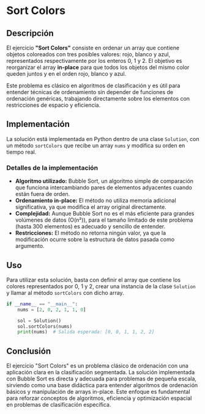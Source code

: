 # Sort Colors

## Descripción

El ejercicio **"Sort Colors"** consiste en ordenar un array que contiene objetos coloreados con tres posibles valores: rojo, blanco y azul, representados respectivamente por los enteros 0, 1 y 2. El objetivo es reorganizar el array **in-place** para que todos los objetos del mismo color queden juntos y en el orden rojo, blanco y azul.

Este problema es clásico en algoritmos de clasificación y es útil para entender técnicas de ordenamiento sin depender de funciones de ordenación genéricas, trabajando directamente sobre los elementos con restricciones de espacio y eficiencia.

## Implementación

La solución está implementada en Python dentro de una clase `Solution`, con un método `sortColors` que recibe un array `nums` y modifica su orden en tiempo real.

### Detalles de la implementación

- **Algoritmo utilizado:** Bubble Sort, un algoritmo simple de comparación que funciona intercambiando pares de elementos adyacentes cuando están fuera de orden.
- **Ordenamiento in-place:** El método no utiliza memoria adicional significativa, ya que modifica el array original directamente.
- **Complejidad:** Aunque Bubble Sort no es el más eficiente para grandes volúmenes de datos (O(n²)), para el tamaño limitado de este problema (hasta 300 elementos) es adecuado y sencillo de entender.
- **Restricciones:** El método no retorna ningún valor, ya que la modificación ocurre sobre la estructura de datos pasada como argumento.

## Uso

Para utilizar esta solución, basta con definir el array que contiene los colores representados por 0, 1 y 2, crear una instancia de la clase `Solution` y llamar al método `sortColors` con dicho array.

```python
if __name__ == "__main__":
    nums = [2, 0, 2, 1, 1, 0]

    sol = Solution()
    sol.sortColors(nums)
    print(nums)  # Salida esperada: [0, 0, 1, 1, 2, 2]
```

## Conclusión

El ejercicio "Sort Colors" es un problema clásico de ordenación con una aplicación clara en la clasificación segmentada. La solución implementada con Bubble Sort es directa y adecuada para problemas de pequeña escala, sirviendo como una base didáctica para entender algoritmos de ordenación básicos y manipulación de arrays in-place. Este enfoque es fundamental para reforzar conceptos de algoritmos, eficiencia y optimización espacial en problemas de clasificación específica.
